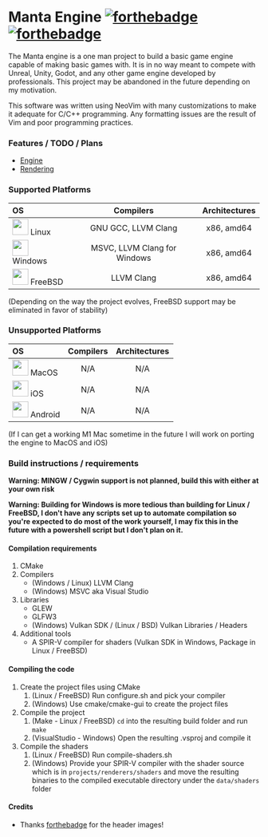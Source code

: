# Manta Engine [![forthebadge](https://forthebadge.com/images/badges/0-percent-optimized.svg)](https://forthebadge.com) [![forthebadge](https://forthebadge.com/images/badges/built-with-resentment.svg)](https://forthebadge.com)

The Manta engine is a one man project to build a basic game engine capable of making basic games with. It is in no way meant to compete with Unreal, Unity, Godot, and any other game engine developed by professionals. This project may be abandoned in the future depending on my motivation.

This software was written using NeoVim with many customizations to make it adequate for C/C++ programming. Any formatting issues are the result of Vim and poor programming practices.

### Features / TODO / Plans
* [Engine](features/ENGINE.md)
* [Rendering](features/RENDERING.md)

<!-- I am aware this table is a mess, just let it be for now, it isn't hurting anyone -->
### Supported Platforms

<!--Html here is necessary and is very messy!-->

| OS            | Compilers     | Architectures  |
| :----------- |:-------------:| :-----:        |
| <img src="https://upload.wikimedia.org/wikipedia/commons/thumb/3/35/Tux.svg/1200px-Tux.svg.png" width="32"/> Linux | GNU GCC, LLVM Clang | x86, amd64 |
| <img src="https://upload.wikimedia.org/wikipedia/commons/thumb/5/5f/Windows_logo_-_2012.svg/1200px-Windows_logo_-_2012.svg.png" width="32"/> Windows       | MSVC, LLVM Clang for Windows | x86, amd64 |
| <a href="https://www.freebsd.org/"><img src="https://www.brueffer.io/project/freebsd/featured.png" width="32"/><a/> FreeBSD       | LLVM Clang    | x86, amd64        |

(Depending on the way the project evolves, FreeBSD support may be eliminated in favor of stability)

### Unsupported Platforms
| OS            | Compilers     | Architectures  |
| :----------- |:-------------:| :-----:        |
| <img src="https://upload.wikimedia.org/wikipedia/commons/thumb/2/22/MacOS_logo_%282017%29.svg/512px-MacOS_logo_%282017%29.svg.png" width="32"/> MacOS         | N/A           | N/A            |
| <img src="https://upload.wikimedia.org/wikipedia/commons/thumb/c/ca/IOS_logo.svg/512px-IOS_logo.svg.png" width="32"/> iOS           | N/A           | N/A            |
| <img src="https://upload.wikimedia.org/wikipedia/commons/thumb/d/d7/Android_robot.svg/511px-Android_robot.svg.png" width="32"/> Android       | N/A           | N/A            |  

(If I can get a working M1 Mac sometime in the future I will work on porting the engine to MacOS and iOS)

### Build instructions / requirements

**Warning: MINGW / Cygwin support is not planned, build this with either at your own risk**

**Warning: Building for Windows is more tedious than building for Linux / FreeBSD, I don't have any scripts set up to automate compilation so you're expected to do most of the work yourself, I may fix this in the future with a powershell script but I don't plan on it.**

#### Compilation requirements

1. CMake
2. Compilers
    * (Windows / Linux) LLVM Clang
    * (Windows) MSVC aka Visual Studio
3. Libraries
    * GLEW
    * GLFW3
    * (Windows) Vulkan SDK / (Linux / BSD) Vulkan Libraries / Headers
4. Additional tools
    * A SPIR-V compiler for shaders (Vulkan SDK in Windows, Package in Linux / FreeBSD)


#### Compiling the code

1. Create the project files using CMake
    1. (Linux / FreeBSD) Run configure.sh and pick your compiler
    2. (Windows) Use cmake/cmake-gui to create the project files
2. Compile the project
    1. (Make - Linux / FreeBSD) ```cd``` into the resulting build folder and run ```make```
    2. (VisualStudio - Windows) Open the resulting .vsproj and compile it
3. Compile the shaders
    1. (Linux / FreeBSD) Run compile-shaders.sh
    2. (Windows) Provide your SPIR-V compiler with the shader source which is in ```projects/renderers/shaders``` and move the resulting binaries to the compiled executable directory under the  ```data/shaders``` folder


#### Credits
* Thanks [forthebadge](forthebadge.com) for the header images!<br/>
